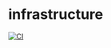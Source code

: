 # infrastructure
[![CI](https://github.com/tori-kizoku/infrastructure/actions/workflows/ci.yml/badge.svg)](https://github.com/tori-kizoku/infrastructure/actions/workflows/ci.yml)

